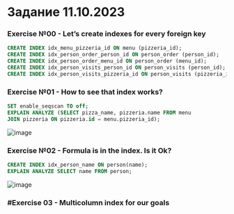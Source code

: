 # Задание 11.10.2023
### Exercise №00 - Let’s create indexes for every foreign key
```sql
CREATE INDEX idx_menu_pizzeria_id ON menu (pizzeria_id);
CREATE INDEX idx_person_order_person_id ON person_order (person_id);
CREATE INDEX idx_person_order_menu_id ON person_order (menu_id);
CREATE INDEX idx_person_visits_person_id ON person_visits (person_id);
CREATE INDEX idx_person_visits_pizzeria_id ON person_visits (pizzeria_id);
```
### Exercise №01 - How to see that index works?
```sql
SET enable_seqscan TO off;
EXPLAIN ANALYZE (SELECT pizza_name, pizzeria.name FROM menu
JOIN pizzeria ON pizzeria.id = menu.pizzeria_id);
```
![image](https://github.com/dimka1LoX/1/assets/145656400/724547cd-afb0-42ce-98bc-3894b530bd82)

### Exercise №02 - Formula is in the index. Is it Ok?
```sql
CREATE INDEX idx_person_name ON person(name);
EXPLAIN ANALYZE SELECT name FROM person;
```
![image](https://github.com/dimka1LoX/1/assets/145656400/f2444031-3f9d-4fc4-857f-8fe2ac0dfc57)

### #Exercise 03 - Multicolumn index for our goals
```sql

```
